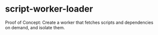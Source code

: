 # script-worker-loader
Proof of Concept: Create a worker that fetches scripts and dependencies on demand, and isolate them.
